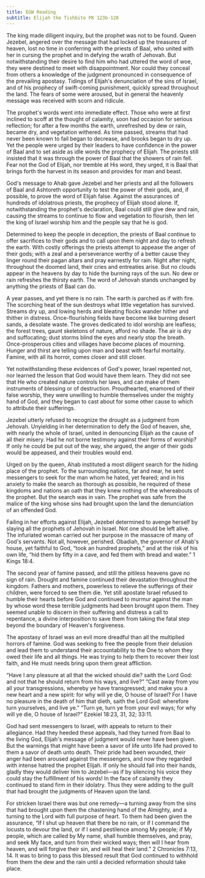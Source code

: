 ```yaml
---
title: EGW Reading
subtitle: Elijah the Tishbite PK 123b-128
---
```


The king made diligent inquiry, but the prophet was not to be found. Queen Jezebel, angered over the message that had locked up the treasures of heaven, lost no time in conferring with the priests of Baal, who united with her in cursing the prophet and in defying the wrath of Jehovah. But notwithstanding their desire to find him who had uttered the word of woe, they were destined to meet with disappointment. Nor could they conceal from others a knowledge of the judgment pronounced in consequence of the prevailing apostasy. Tidings of Elijah's denunciation of the sins of Israel, and of his prophecy of swift-coming punishment, quickly spread throughout the land. The fears of some were aroused, but in general the heavenly message was received with scorn and ridicule.

The prophet's words went into immediate effect. Those who were at first inclined to scoff at the thought of calamity, soon had occasion for serious reflection; for after a few months the earth, unrefreshed by dew or rain, became dry, and vegetation withered. As time passed, streams that had never been known to fail began to decrease, and brooks began to dry up. Yet the people were urged by their leaders to have confidence in the power of Baal and to set aside as idle words the prophecy of Elijah. The priests still insisted that it was through the power of Baal that the showers of rain fell. Fear not the God of Elijah, nor tremble at His word, they urged, it is Baal that brings forth the harvest in its season and provides for man and beast.

God's message to Ahab gave Jezebel and her priests and all the followers of Baal and Ashtoreth opportunity to test the power of their gods, and, if possible, to prove the word of Elijah false. Against the assurances of hundreds of idolatrous priests, the prophecy of Elijah stood alone. If, notwithstanding the prophet's declaration, Baal could still give dew and rain, causing the streams to continue to flow and vegetation to flourish, then let the king of Israel worship him and the people say that he is god.

Determined to keep the people in deception, the priests of Baal continue to offer sacrifices to their gods and to call upon them night and day to refresh the earth. With costly offerings the priests attempt to appease the anger of their gods; with a zeal and a perseverance worthy of a better cause they linger round their pagan altars and pray earnestly for rain. Night after night, throughout the doomed land, their cries and entreaties arise. But no clouds appear in the heavens by day to hide the burning rays of the sun. No dew or rain refreshes the thirsty earth. The word of Jehovah stands unchanged by anything the priests of Baal can do.

A year passes, and yet there is no rain. The earth is parched as if with fire. The scorching heat of the sun destroys what little vegetation has survived. Streams dry up, and lowing herds and bleating flocks wander hither and thither in distress. Once-flourishing fields have become like burning desert sands, a desolate waste. The groves dedicated to idol worship are leafless; the forest trees, gaunt skeletons of nature, afford no shade. The air is dry and suffocating; dust storms blind the eyes and nearly stop the breath. Once-prosperous cities and villages have become places of mourning. Hunger and thirst are telling upon man and beast with fearful mortality. Famine, with all its horror, comes closer and still closer.

Yet notwithstanding these evidences of God's power, Israel repented not, nor learned the lesson that God would have them learn. They did not see that He who created nature controls her laws, and can make of them instruments of blessing or of destruction. Proudhearted, enamored of their false worship, they were unwilling to humble themselves under the mighty hand of God, and they began to cast about for some other cause to which to attribute their sufferings.

Jezebel utterly refused to recognize the drought as a judgment from Jehovah. Unyielding in her determination to defy the God of heaven, she, with nearly the whole of Israel, united in denouncing Elijah as the cause of all their misery. Had he not borne testimony against their forms of worship? If only he could be put out of the way, she argued, the anger of their gods would be appeased, and their troubles would end.

Urged on by the queen, Ahab instituted a most diligent search for the hiding place of the prophet. To the surrounding nations, far and near, he sent messengers to seek for the man whom he hated, yet feared; and in his anxiety to make the search as thorough as possible, he required of these kingdoms and nations an oath that they knew nothing of the whereabouts of the prophet. But the search was in vain. The prophet was safe from the malice of the king whose sins had brought upon the land the denunciation of an offended God.

Failing in her efforts against Elijah, Jezebel determined to avenge herself by slaying all the prophets of Jehovah in Israel. Not one should be left alive. The infuriated woman carried out her purpose in the massacre of many of God's servants. Not all, however, perished. Obadiah, the governor of Ahab's house, yet faithful to God, “took an hundred prophets,” and at the risk of his own life, “hid them by fifty in a cave, and fed them with bread and water.” 1 Kings 18:4.

The second year of famine passed, and still the pitiless heavens gave no sign of rain. Drought and famine continued their devastation throughout the kingdom. Fathers and mothers, powerless to relieve the sufferings of their children, were forced to see them die. Yet still apostate Israel refused to humble their hearts before God and continued to murmur against the man by whose word these terrible judgments had been brought upon them. They seemed unable to discern in their suffering and distress a call to repentance, a divine interposition to save them from taking the fatal step beyond the boundary of Heaven's forgiveness.

The apostasy of Israel was an evil more dreadful than all the multiplied horrors of famine. God was seeking to free the people from their delusion and lead them to understand their accountability to the One to whom they owed their life and all things. He was trying to help them to recover their lost faith, and He must needs bring upon them great affliction.

“Have I any pleasure at all that the wicked should die? saith the Lord God: and not that he should return from his ways, and live?” “Cast away from you all your transgressions, whereby ye have transgressed; and make you a new heart and a new spirit: for why will ye die, O house of Israel? For I have no pleasure in the death of him that dieth, saith the Lord God: wherefore turn yourselves, and live ye.” “Turn ye, turn ye from your evil ways; for why will ye die, O house of Israel?” Ezekiel 18:23, 31, 32; 33:11.

God had sent messengers to Israel, with appeals to return to their allegiance. Had they heeded these appeals, had they turned from Baal to the living God, Elijah's message of judgment would never have been given. But the warnings that might have been a savor of life unto life had proved to them a savor of death unto death. Their pride had been wounded, their anger had been aroused against the messengers, and now they regarded with intense hatred the prophet Elijah. If only he should fall into their hands, gladly they would deliver him to Jezebel—as if by silencing his voice they could stay the fulfillment of his words! In the face of calamity they continued to stand firm in their idolatry. Thus they were adding to the guilt that had brought the judgments of Heaven upon the land.

For stricken Israel there was but one remedy—a turning away from the sins that had brought upon them the chastening hand of the Almighty, and a turning to the Lord with full purpose of heart. To them had been given the assurance, “If I shut up heaven that there be no rain, or if I command the locusts to devour the land, or if I send pestilence among My people; if My people, which are called by My name, shall humble themselves, and pray, and seek My face, and turn from their wicked ways; then will I hear from heaven, and will forgive their sin, and will heal their land.” 2 Chronicles 7:13, 14. It was to bring to pass this blessed result that God continued to withhold from them the dew and the rain until a decided reformation should take place.